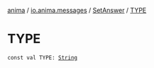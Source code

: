 [anima](../../index.md) / [io.anima.messages](../index.md) / [SetAnswer](index.md) / [TYPE](./-t-y-p-e.md)

# TYPE

`const val TYPE: `[`String`](https://kotlinlang.org/api/latest/jvm/stdlib/kotlin/-string/index.html)